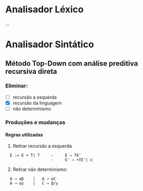 # Analisador Léxico

...


# Analisador Sintático
## Método Top-Down com análise preditiva recursiva direta

### Eliminar:
- [ ] recursão a esquerda
- [x] recursão da linguagem
- [ ] não determinismo

### Produções e mudanças

#### Regras utilizadas
1. Retirar recursão a esquerda
```text
  E := E + T| T     -     E → TE'
                    -     E' → +TE'| ε
```
2. Retirar não determinismo: 
```text
  A → αβ    |   A → αC
  A → αγ    |   C → β/γ
```